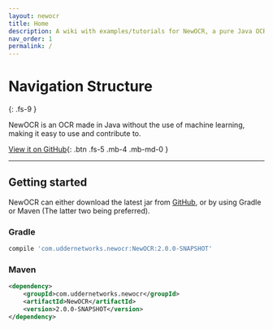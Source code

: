 ```yaml
---
layout: newocr
title: Home
description: A wiki with examples/tutorials for NewOCR, a pure Java OCR without machine learning.
nav_order: 1
permalink: /
---
```


# Navigation Structure
{: .fs-9 }

NewOCR is an OCR made in Java without the use of machine learning, making it easy to use and contribute to.

[View it on GitHub](https://github.com/MSPaintIDE/NewOCR){: .btn .fs-5 .mb-4 .mb-md-0 }

---

## Getting started

NewOCR can either download the latest jar from [GitHub](https://github.com/MSPaintIDE/NewOCR/releases), or by using Gradle or Maven (The latter two being preferred).

### Gradle

```groovy
compile 'com.uddernetworks.newocr:NewOCR:2.0.0-SNAPSHOT'
```

### Maven

```xml
<dependency>
    <groupId>com.uddernetworks.newocr</groupId>
    <artifactId>NewOCR</artifactId>
    <version>2.0.0-SNAPSHOT</version>
</dependency>
```

